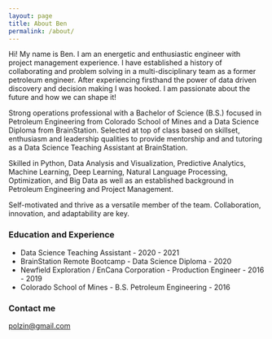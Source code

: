 ```yaml
---
layout: page
title: About Ben
permalink: /about/
---
```


Hi! My name is Ben.  I am an energetic and enthusiastic engineer with project management experience. I have established a history of collaborating and problem solving in a multi-disciplinary team as a former petroleum engineer. After experiencing firsthand the power of data driven discovery and decision making I was hooked. I am passionate about the future and how we can shape it!

Strong operations professional with a Bachelor of Science (B.S.) focused in Petroleum Engineering from Colorado School of Mines and a Data Science Diploma from BrainStation.  Selected at top of class based on skillset, enthusiasm and leadership qualities to provide mentorship and and tutoring as a Data Science Teaching Assistant at BrainStation.

Skilled in Python, Data Analysis and Visualization, Predictive Analytics, Machine Learning, Deep Learning, Natural Language Processing, Optimization, and Big Data as well as an established background in Petroleum Engineering and Project Management.  

Self-motivated and thrive as a versatile member of the team. Collaboration, innovation, and adaptability are key.

### Education and Experience

- Data Science Teaching Assistant - 2020 - 2021
- BrainStation Remote Bootcamp - Data Science Diploma - 2020
- Newfield Exploration / EnCana Corporation - Production Engineer - 2016 - 2019
- Colorado School of Mines - B.S. Petroleum Engineering - 2016  

### Contact me

[polzin@gmail.com](mailto:polzinben@gmail.com)